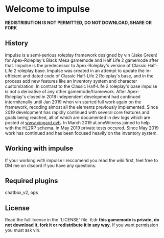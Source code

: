 # Welcome to impulse
**REDISTRIBUTION IS NOT PERMITTED, DO NOT DOWNLOAD, SHARE OR FORK**

## History
impulse is a semi-serious roleplay framework designed by vin (Jake Green) for Apex-Roleplay's Black Mesa gamemode and Half Life 2 gamemode after that. Impulse is the predecessor to Apex-Roleplay's version of Classic Half-Life 2 roleplay base. Impulse was created in an attempt to update  the in-efficient and dated code of Classic Half-Life 2 Roleplay's base, and in the process add new features like an inventory system and character customization. In contrast to the Classic Half-Life 2 roleplay's base impulse is not a derivative of any other gamemode/framework. After Apex-Roleplay's closed in 2018 independent development had continued intermitenally until Jan 2019 when vin started full work again on the framework, recoding almost all the elements previously implemented. Since 2019 development has rapidly continued with several core features and goals being reached, all of which are documented in dev logs which are posted at www.vingard.ovh. In March 2019 aLoneWitness joined to help with the HL2RP schema. In May 2019 private tests occured. Since May 2019 work has continued and has been focused heavily on the inventory system.

## Working with impulse
If your working with impulse I reccomend you read the wiki first, feel free to DM me on discord if you have any questions.

## Required plugins
chatbox_v2, ops

## License
Read the full license in the 'LICENSE' file.
tl;dr **this gamemode is private, do not download it, fork it or redistribute it in any way**. If you want permission you must ask vin.
